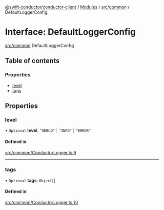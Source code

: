 [@swift-conductor/conductor-client](../README.md) / [Modules](../modules.md) / [src/common](../modules/src_common.md) / DefaultLoggerConfig

# Interface: DefaultLoggerConfig

[src/common](../modules/src_common.md).DefaultLoggerConfig

## Table of contents

### Properties

- [level](src_common.DefaultLoggerConfig.md#level)
- [tags](src_common.DefaultLoggerConfig.md#tags)

## Properties

### level

• `Optional` **level**: ``"DEBUG"`` \| ``"INFO"`` \| ``"ERROR"``

#### Defined in

[src/common/ConductorLogger.ts:9](https://github.com/swift-conductor/conductor-client-typescript/blob/9866b7c/src/common/ConductorLogger.ts#L9)

___

### tags

• `Optional` **tags**: `Object`[]

#### Defined in

[src/common/ConductorLogger.ts:10](https://github.com/swift-conductor/conductor-client-typescript/blob/9866b7c/src/common/ConductorLogger.ts#L10)
